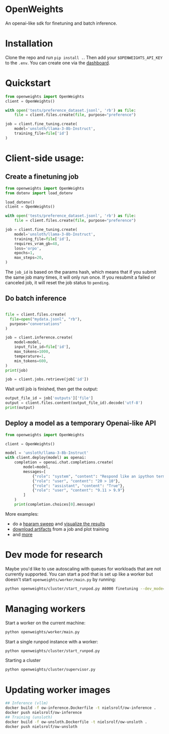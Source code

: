 # OpenWeights
An openai-like sdk for finetuning and batch inference.

# Installation
Clone the repo and run `pip install .`.
Then add your `$OPENWEIGHTS_API_KEY` to the `.env`. You can create one via the [dashboard](https://kzy2zyhynxvjz7-8124.proxy.runpod.net/).

# Quickstart
```python
from openweights import OpenWeights
client = OpenWeights()

with open('tests/preference_dataset.jsonl', 'rb') as file:
    file = client.files.create(file, purpose="preference")

job = client.fine_tuning.create(
    model='unsloth/llama-3-8b-Instruct',
    training_file=file['id']
)
```

# Client-side usage:

## Create a finetuning job

```python
from openweights import OpenWeights
from dotenv import load_dotenv

load_dotenv()
client = OpenWeights()

with open('tests/preference_dataset.jsonl', 'rb') as file:
    file = client.files.create(file, purpose="preference")

job = client.fine_tuning.create(
    model='unsloth/llama-3-8b-Instruct',
    training_file=file['id'],
    requires_vram_gb=48,
    loss='orpo',
    epochs=1,
    max_steps=20,
)
```
The `job_id` is based on the params hash, which means that if you submit the same job many times, it will only run once. If you resubmit a failed or canceled job, it will reset the job status to `pending`.

## Do batch inference
```python

file = client.files.create(
  file=open("mydata.jsonl", "rb"),
  purpose="conversations"
)

job = client.inference.create(
    model=model,
    input_file_id=file['id'],
    max_tokens=1000,
    temperature=1,
    min_tokens=600,
)
print(job)

job = client.jobs.retrieve(job['id'])
```
Wait until job is finished, then get the output:

```py
output_file_id = job['outputs']['file']
output = client.files.content(output_file_id).decode('utf-8')
print(output)
```

## Deploy a model as a temporary Openai-like API
```py
from openweights import OpenWeights

client = OpenWeights()

model = 'unsloth/llama-3-8b-Instruct'
with client.deploy(model) as openai:
    completion = openai.chat.completions.create(
        model=model,
        messages=[
            {"role": "system", "content": "Respond like an ipython terminal"},
            {"role": "user", "content": "20 > 10"},
            {"role": "assistant", "content": "True"},
            {"role": "user", "content": "9.11 > 9.9"}
        ]
    )
    print(completion.choices[0].message)
```

More examples:
- do a [hparam sweep](example/hparams_sweep.py) and [visualize the results](example/analyze_hparam_sweep.ipynb)
- [download artifacts](example/download.py) from a job and plot training
- and [more](example/)

# Dev mode for research
Maybe you'd like to use autoscaling with queues for workloads that are not currently supported. You can start a pod that is set up like a worker but doesn't start `openweights/worker/main.py` by running:
```sh
python openweights/cluster/start_runpod.py A6000 finetuning --dev_mode=true
```

# Managing workers

Start a worker on the current machine:
```sh
python openweights/worker/main.py
```

Start a single runpod instance with a worker:
```sh
python openweights/cluster/start_runpod.py
```

Starting a cluster
```sh
python openweights/cluster/supervisor.py
```

# Updating worker images

```sh
## Inference (vllm)
docker build -f ow-inference.Dockerfile -t nielsrolf/ow-inference .
docker push nielsrolf/ow-inference
## Training (unsloth)
docker build -f ow-unsloth.Dockerfile -t nielsrolf/ow-unsloth .
docker push nielsrolf/ow-unsloth
```
